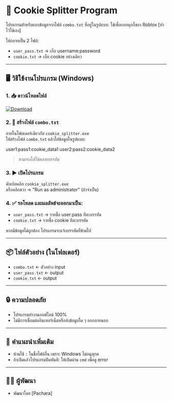 # 🍪 Cookie Splitter Program

โปรแกรมสำหรับแยกข้อมูลจากไฟล์ `combo.txt` ที่อยู่ในรูปแบบ:
ใช้เพื่อเเยกคุกกี้ของ Roblox [ทำไว้ใช้เอง]

ให้กลายเป็น 2 ไฟล์:
- `user_pass.txt` → เก็บ username:password
- `cookie.txt` → เก็บ cookie อย่างเดียว

---

## 🖥️ วิธีใช้งานโปรแกรม (Windows)

### 1. 📥 ดาวน์โหลดไฟล์


[![Download](https://img.shields.io/badge/Download-cookie__splitter__v1.0-blue?style=for-the-badge&logo=github)](https://github.com/pacharasesangngam/cookie_splitter/raw/main/cookie_splitter_v1.0.zip)




### 2. 📂 สร้างไฟล์ `combo.txt`
ภายในโฟลเดอร์เดียวกับ `cookie_splitter.exe`  
ให้สร้างไฟล์ `combo.txt` แล้วใส่ข้อมูลในรูปแบบ:

user1:pass1:cookie_data1
user2:pass2:cookie_data2

> สามารถใส่ได้หลายบรรทัด

### 3. ▶️ เปิดโปรแกรม
ดับเบิลคลิก `cookie_splitter.exe`  
หรือคลิกขวา → "Run as administrator" (ถ้าจำเป็น)

### 4. ✅ รอโหลด และผลลัพธ์จะออกมาเป็น:
- `user_pass.txt` → รายชื่อ user:pass ทีละบรรทัด
- `cookie.txt` → รายชื่อ cookie ทีละบรรทัด

หากมีข้อมูลไม่ถูกต้อง โปรแกรมจะแจ้งบรรทัดที่ข้ามไป

---

## 📦 ไฟล์ตัวอย่าง (ในโฟลเดอร์)
- `combo.txt` ← ตัวอย่าง input
- `user_pass.txt` ← output
- `cookie.txt` ← output

---

## 🔒 ความปลอดภัย
- โปรแกรมทำงานออฟไลน์ 100%
- ไม่มีการเชื่อมต่ออินเทอร์เน็ตหรือส่งข้อมูลใด ๆ ออกภายนอก

---

## 🔧 คำแนะนำเพิ่มเติม
- ห้ามใช้ `:` ในชื่อไฟล์อื่น เพราะ Windows ไม่อนุญาต
- ถ้าเปิดแล้วโปรแกรมปิดทันที: ให้เปิดผ่าน `cmd` เพื่อดู error

---

## 👨‍💻 ผู้พัฒนา
- พัฒนาโดย [Pachara]

